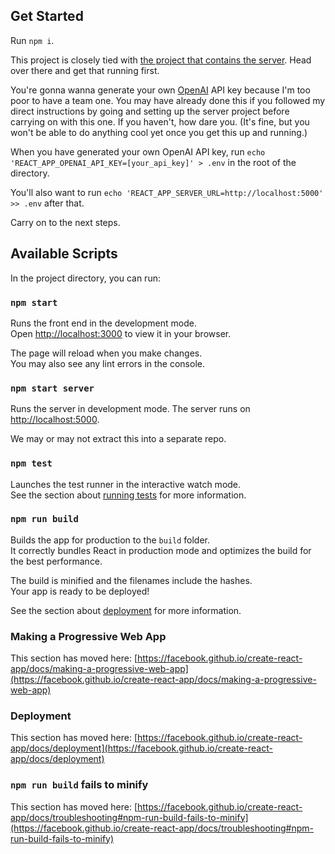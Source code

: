 ## Get Started

Run `npm i`.

This project is closely tied with [the project that contains the server](https://github.com/lemonphresh/groceryGPT_server). Head over there and get that running first. 

You're gonna wanna generate your own [OpenAI](https://openai.com/) API key because I'm too poor to have a team one. You may have already done this if you followed my direct instructions by going and setting up the server project before carrying on with this one. If you haven't, how dare you. (It's fine, but you won't be able to do anything cool yet once you get this up and running.)

When you have generated your own OpenAI API key, run `echo 'REACT_APP_OPENAI_API_KEY=[your_api_key]' > .env` in the root of the directory. 

You'll also want to run `echo 'REACT_APP_SERVER_URL=http://localhost:5000' >> .env` after that.

Carry on to the next steps.

## Available Scripts

In the project directory, you can run:

### `npm start`

Runs the front end in the development mode.\
Open [http://localhost:3000](http://localhost:3000) to view it in your browser.

The page will reload when you make changes.\
You may also see any lint errors in the console.

### `npm start server`

Runs the server in development mode.
The server runs on [http://localhost:5000](http://localhost:5000).

We may or may not extract this into a separate repo.

### `npm test`

Launches the test runner in the interactive watch mode.\
See the section about [running tests](https://facebook.github.io/create-react-app/docs/running-tests) for more information.

### `npm run build`

Builds the app for production to the `build` folder.\
It correctly bundles React in production mode and optimizes the build for the best performance.

The build is minified and the filenames include the hashes.\
Your app is ready to be deployed!

See the section about [deployment](https://facebook.github.io/create-react-app/docs/deployment) for more information.

### Making a Progressive Web App

This section has moved here: [https://facebook.github.io/create-react-app/docs/making-a-progressive-web-app](https://facebook.github.io/create-react-app/docs/making-a-progressive-web-app)

### Deployment

This section has moved here: [https://facebook.github.io/create-react-app/docs/deployment](https://facebook.github.io/create-react-app/docs/deployment)

### `npm run build` fails to minify

This section has moved here: [https://facebook.github.io/create-react-app/docs/troubleshooting#npm-run-build-fails-to-minify](https://facebook.github.io/create-react-app/docs/troubleshooting#npm-run-build-fails-to-minify)
